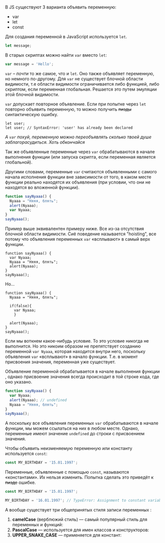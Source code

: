 В JS существуют 3 варианта объявить переменную:
- var
- let
- const

Для создания переменной в JavaScript используется  `let`.
```javascript
let message;
```

В старых скриптах можно найти `var` вместо `let`:

```javascript
var message = 'Hello';
```

`var` – _почти_ то же самое, что и `let`. Оно также объявляет переменную, но немного по-другому. Для `var` не существует блочной области видимости, т.е области видимости ограничивается либо функцией, либо скриптом, если переменная глобальная. Решается это путем эмуляции этой блочной видимости. 

`var` допускает повторное объявление. Если при попытке через `let` повторно объявить переменную, то можно получить ~~пизды~~ синтактическую ошибку.

``` JS
let user;
let user; // SyntaxError: 'user' has already been declared
```

*А `var` похуй, переменную можно переобъявлять сколько твоей душе заблагорасудиться. Хоть обкончайся* 

Так же объявленные переменные через `var` обрабатываются в начале выполнения функции (или запуска скрипта, если переменная является глобальной).

Другими словами, переменные `var` считаются объявленными с самого начала исполнения функции вне зависимости от того, в каком месте функции реально находятся их объявления (при условии, что они не находятся во вложенной функции). 

```javascript
function sayNyaaa() {
  Nyaaa = "Няяя, блять";
  alert(Nyaaa);
  var Nyaaa;
}
sayNyaaa();
```

Пример выше эквивалентен примеру ниже. Все из-за отсутствия блочной области видимости. Сиё поведение называется "hoisting", все потому что объявления переменных `var` «всплывают» в самый верх функции.

``` JS
function sayNyaaa() {
  var Nyaaa;
  Nyaaa = "Няяя, блять";
  alert(Nyaaa);
}
sayNyaaa();
```

Но...

``` JS
function sayNyaaa() {
  Nyaaa = "Няяя, блять";
  
  if(false){
	var Nyaaa;	
	}
  
  alert(Nyaaa);
}
sayNyaaa();
```

Если мы воткнем какое-нибудь условие. То это условие никогда не выполнится. Но это никоим образом не препятствует созданию переменной `var Nyaaa`, которая находится внутри него, поскольку объявления `var` «всплывают» в начало функции. Т.е. в момент присвоения значения, переменная уже существует.

Объявление переменной обрабатывается в начале выполнения функции , однако присвоение значения всегда происходит в той строке кода, где оно указано. 

```javascript
function sayNyaaa() {
  var Nyaaa;
  alert(Nyaaa); // undefined
  Nyaaa = "Няяя, блять";
}
sayNyaaa();
```

А поскольку все объявления переменных `var` обрабатываются в начале функции, мы можем ссылаться на них в любом месте. Однако, переменные имеют значение `undefined` до строки с присвоением значения.

Чтобы объявить неизменяемую переменную или константу используется `const`:

```javascript
const MY_BIRTHDAY = '15.01.1997';
```

Переменные, объявленные с помощью `const`, называются «константами». Их нельзя изменить. Попытка сделать это приведёт к ~~пизде~~ ошибке.
```javascript
const MY_BIRTHDAY = '15.01.1997';

MY_BIRTHDAY = '16.01.1997'; // TypeError: Assignment to constant variable.
```

А вообще существует три общепринятых стиля записи переменных :  
  
1. **camelCase** (верблюжий стиль) — самый популярный стиль для переменных и функций:
2. **PascalCase** — используется для имен классов и конструкторов:  
3. **UPPER_SNAKE_CASE** — применяется для констант:  
